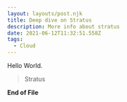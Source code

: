 ```yaml
---
layout: layouts/post.njk
title: Deep dive on Stratus
description: More info about stratus
date: 2021-06-12T11:32:51.558Z
tags:
  - Cloud
---
```

Hello World. 



> Stratus 



**End of File**
